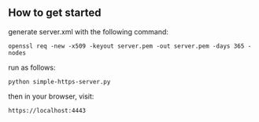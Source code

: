 ## How to get started
generate server.xml with the following command:
```
openssl req -new -x509 -keyout server.pem -out server.pem -days 365 -nodes
```
run as follows:
```
python simple-https-server.py
```
then in your browser, visit:
```
https://localhost:4443
```
